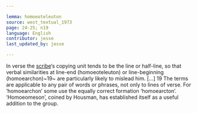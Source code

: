 ```yaml
---

lemma: homoeoteleuton
source: west_textual_1973
page: 24-25; n19
language: English
contributor: jesse
last_updated_by: jesse

---
```

In verse the [scribe](scribe.html)‘s copying unit tends to be the line or half-line, so that verbal similarities at line-end (homoeoteleuton) or line-beginning (homoearchon)~19~ are particularly likely to mislead him.
[…]
19 The terms are applicable to any pair of words or phrases, not only to lines of verse. For ‘homoearchon’ some use the equally correct formation ‘homoearcton’. ‘Homoeomeson’, coined by Housman, has established itself as a useful addition to the group.
